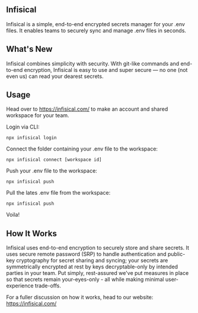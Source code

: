 ## Infisical

Infisical is a simple, end-to-end encrypted secrets manager for your .env files. It enables teams to securely sync and manage .env files in seconds.

## What's New

Infisical combines simplicity with security. With git-like commands and end-to-end encryption, Infisical is easy to use and super secure — no one (not even us) can read your dearest secrets.

## Usage

Head over to https://infisical.com/ to make an account and shared workspace for your team.

Login via CLI:

```
npx infisical login
```

Connect the folder containing your .env file to the workspace:

```
npx infisical connect [workspace id]
```

Push your .env file to the workspace:

```
npx infisical push
```

Pull the lates .env file from the workspace:

```
npx infisical push 
```

Voila!

## How It Works

Infisical uses end-to-end encryption to securely store and share secrets. It uses secure remote password (SRP) to handle authentication and public-key cryptography for secret sharing and syncing; your secrets are symmetrically encrypted at rest by keys decryptable-only by intended parties in your team. Put simply, rest-assured we've put measures in place so that secrets remain your-eyes-only - all while making minimal user-experience trade-offs.

For a fuller discussion on how it works, head to our website: https://infisical.com/ 
